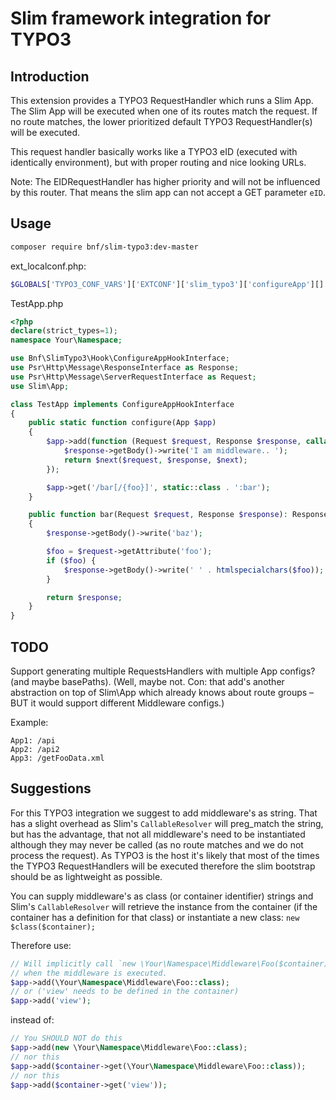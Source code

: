 Slim framework integration for TYPO3
====================================

Introduction
------------

This extension provides a TYPO3 RequestHandler which runs a Slim App.
The Slim App will be executed when one of its routes match the request.
If no route matches, the lower prioritized default TYPO3
RequestHandler(s) will be executed.

This request handler basically works like a TYPO3 eID (executed with identically
environment), but with proper routing and nice looking URLs.

Note: The EIDRequestHandler has higher priority and will not
be influenced by this router. That means the slim app
can not accept a GET parameter `eID`.

Usage
-----

```sh
composer require bnf/slim-typo3:dev-master
```

ext_localconf.php:
```php
$GLOBALS['TYPO3_CONF_VARS']['EXTCONF']['slim_typo3']['configureApp'][] = \Your\Namespace\TestApp::class;
```

TestApp.php
```php
<?php
declare(strict_types=1);
namespace Your\Namespace;

use Bnf\SlimTypo3\Hook\ConfigureAppHookInterface;
use Psr\Http\Message\ResponseInterface as Response;
use Psr\Http\Message\ServerRequestInterface as Request;
use Slim\App;

class TestApp implements ConfigureAppHookInterface
{
    public static function configure(App $app)
    {
        $app->add(function (Request $request, Response $response, callable $next) {
            $response->getBody()->write('I am middleware.. ');
            return $next($request, $response, $next);
        });

        $app->get('/bar[/{foo}]', static::class . ':bar');
    }

    public function bar(Request $request, Response $response): Response
    {
        $response->getBody()->write('baz');

        $foo = $request->getAttribute('foo');
        if ($foo) {
            $response->getBody()->write(' ' . htmlspecialchars($foo));
        }

        return $response;
    }
}

```

TODO
----

Support generating multiple RequestsHandlers
with multiple App configs? (and maybe basePaths).
(Well, maybe not. Con: that add's another abstraction on top
of Slim\App which already knows about route groups – BUT
it would support different Middleware configs.)

Example:

```
App1: /api
App2: /api2
App3: /getFooData.xml
```


Suggestions
-----------

For this TYPO3 integration we suggest to add middleware's as string.
That has a slight overhead as Slim's `CallableResolver` will preg_match
the string, but has the advantage, that not all middleware's
need to be instantiated although they may never be called (as no route matches
and we do not process the request). As TYPO3 is the host
it's likely that most of the times the TYPO3 RequestHandlers will be executed
therefore the slim bootstrap should be as lightweight as possible.

You can supply middleware's as class (or container identifier) strings
and Slim's `CallableResolver` will retrieve the instance
from the container (if the container has a definition for that class)
or instantiate a new class: `new $class($container);`

Therefore use:

```php
// Will implicitly call `new \Your\Namespace\Middleware\Foo($container)`
// when the middleware is executed.
$app->add(\Your\Namespace\Middleware\Foo::class);
// or ('view' needs to be defined in the container)
$app->add('view');
```

instead of:

```php
// You SHOULD NOT do this
$app->add(new \Your\Namespace\Middleware\Foo::class);
// nor this
$app->add($container->get(\Your\Namespace\Middleware\Foo::class));
// nor this
$app->add($container->get('view'));
```
